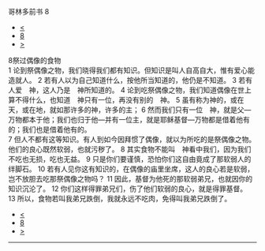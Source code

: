 ﻿





 哥林多前书 8




* [<](bible/1CO07.md)
* [8](bible/1CO.md)
* [>](bible/1CO09.md)



 
8祭过偶像的食物  
1 论到祭偶像之物，我们晓得我们都有知识。但知识是叫人自高自大，惟有爱心能造就人。 
2 若有人以为自己知道什么，按他所当知道的，他仍是不知道。 
3 若有人爱　神，这人乃是　神所知道的。 
4 论到吃祭偶像之物，我们知道偶像在世上算不得什么，也知道　神只有一位，再没有别的　神。 
5 虽有称为神的，或在天，或在地，就如那许多的神，许多的主； 
6 然而我们只有一位　神，就是父—万物都本于他；我们也归于他—并有一位主，就是耶稣基督—万物都是借着他有的；我们也是借着他有的。  
7 但人不都有这等知识。有人到如今因拜惯了偶像，就以为所吃的是祭偶像之物。他们的良心既然软弱，也就污秽了。 
8 其实食物不能叫　神看中我们，因为我们不吃也无损，吃也无益。 
9 只是你们要谨慎，恐怕你们这自由竟成了那软弱人的绊脚石。 
10 若有人见你这有知识的，在偶像的庙里坐席，这人的良心若是软弱，岂不放胆去吃那祭偶像之物吗？ 
11 因此，基督为他死的那软弱弟兄，也就因你的知识沉沦了。 
12 你们这样得罪弟兄们，伤了他们软弱的良心，就是得罪基督。 
13 所以，食物若叫我弟兄跌倒，我就永远不吃肉，免得叫我弟兄跌倒了。 
* [<](bible/1CO07.md)
* [8](bible/1CO.md)
* [>](bible/1CO09.md)





---









